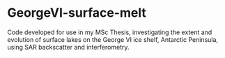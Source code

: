 # GeorgeVI-surface-melt
Code developed for use in my MSc Thesis, investigating the extent and evolution of surface lakes on the George VI ice shelf, Antarctic Peninsula, using SAR backscatter and interferometry.
